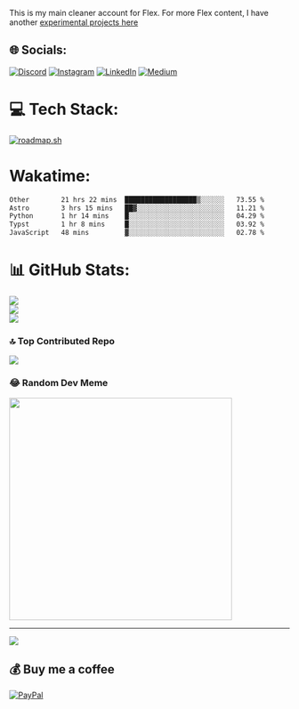 This is my main cleaner account for Flex. For more Flex content, I have another [experimental projects here](https://codeberg.org/fepfitra)

## 🌐 Socials:
[![Discord](https://img.shields.io/badge/Discord-%237289DA.svg?logo=discord&logoColor=white)](https://discord.gg/fitrafep) [![Instagram](https://img.shields.io/badge/Instagram-%23E4405F.svg?logo=Instagram&logoColor=white)](https://instagram.com/fitra_fep) [![LinkedIn](https://img.shields.io/badge/LinkedIn-%230077B5.svg?logo=linkedin&logoColor=white)](https://linkedin.com/in/fitra-fep-417049199/) [![Medium](https://img.shields.io/badge/Medium-12100E?logo=medium&logoColor=white)](https://medium.com/@fitrafep)

# 💻 Tech Stack:
[![roadmap.sh](https://roadmap.sh/card/wide/6793d7d132284498bcba575e?variant=dark&roadmaps=cpp%2Crust%2Cgolang%2Cpython)](https://roadmap.sh)

# Wakatime:
<!--START_SECTION:waka-->

```txt
Other        21 hrs 22 mins  ██████████████████▒░░░░░░   73.55 %
Astro        3 hrs 15 mins   ██▓░░░░░░░░░░░░░░░░░░░░░░   11.21 %
Python       1 hr 14 mins    █░░░░░░░░░░░░░░░░░░░░░░░░   04.29 %
Typst        1 hr 8 mins     █░░░░░░░░░░░░░░░░░░░░░░░░   03.92 %
JavaScript   48 mins         ▓░░░░░░░░░░░░░░░░░░░░░░░░   02.78 %
```

<!--END_SECTION:waka-->

# 📊 GitHub Stats:
![](https://github-readme-stats.vercel.app/api?username=fepfitra&theme=dark&hide_border=false&include_all_commits=false&count_private=false)<br/>
![](https://github-readme-streak-stats.herokuapp.com/?user=fepfitra&theme=dark&hide_border=false)<br/>
![](https://github-readme-stats.vercel.app/api/top-langs/?username=fepfitra&theme=dark&hide_border=false&include_all_commits=false&count_private=false&layout=compact)

### 🔝 Top Contributed Repo
![](https://github-contributor-stats.vercel.app/api?username=fepfitra&limit=5&theme=dark&combine_all_yearly_contributions=true)

<!-- Proudly created with GPRM ( https://gprm.itsvg.in ) -->

### 😂 Random Dev Meme
<img src='https://randommeme-five.vercel.app/' style="height: 400px;"/>

---
[![](https://visitcount.itsvg.in/api?id=fepfitra&icon=0&color=0)](https://visitcount.itsvg.in)

  ## 💰 Buy me a coffee
  [![PayPal](https://img.shields.io/badge/PayPal-00457C?style=for-the-badge&logo=paypal&logoColor=white)](https://paypal.me/fitrafepfep) 

